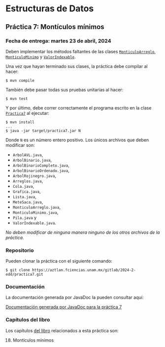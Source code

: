 Estructuras de Datos
====================

Práctica 7: Montículos mínimos
------------------------------

### Fecha de entrega: martes 23 de abril, 2024

Deben implementar los métodos faltantes de las clases
[`MonticuloArreglo`](https://aztlan.fciencias.unam.mx/gitlab/2024-2-edd/practica7/-/blob/main/src/main/java/mx/unam/ciencias/edd/MonticuloArreglo.java),
[`MonticuloMinimo`](https://aztlan.fciencias.unam.mx/gitlab/2024-2-edd/practica7/-/blob/main/src/main/java/mx/unam/ciencias/edd/MonticuloMinimo.java) y
[`ValorIndexable`](https://aztlan.fciencias.unam.mx/gitlab/2024-2-edd/practica7/-/blob/main/src/main/java/mx/unam/ciencias/edd/ValorIndexable.java).

Una vez que hayan terminado sus clases, la práctica debe compilar al hacer:

```
$ mvn compile
```

También debe pasar todas sus pruebas unitarias al hacer:

```
$ mvn test
```

Y por último, debe correr correctamente el programa escrito en la clase
[`Practica7`](https://aztlan.fciencias.unam.mx/gitlab/2024-2-edd/practica7/-/blob/main/src/main/java/mx/unam/ciencias/edd/Practica7.java)
al ejecutar:

```
$ mvn install
...
$ java -jar target/practica7.jar N
```

Donde `N` es un número entero positivo. Los únicos archivos que deben modificar son:

* `ArbolAVL.java`,
* `ArbolBinario.java`,
* `ArbolBinarioCompleto.java`,
* `ArbolBinarioOrdenado.java`,
* `ArbolRojinegro.java`,
* `Arreglos.java`,
* `Cola.java`,
* `Grafica.java`,
* `Lista.java`,
* `MeteSaca.java`,
* `MonticuloArreglo.java`,
* `MonticuloMinimo.java`,
* `Pila.java` y
* `ValorIndexable.java`.

*No deben modificar de ninguna manera ninguno de los otros archivos de la
práctica*.

### Repositorio

Pueden clonar la práctica con el siguiente comando:

```
$ git clone https://aztlan.fciencias.unam.mx/gitlab/2024-2-edd/practica7.git
```

### Documentación

La documentación generada por JavaDoc la pueden consultar aquí:

[Documentación generada por JavaDoc para la práctica
7](https://aztlan.fciencias.unam.mx/~canek/2024-2-edd/practica7/apidocs/index.html)

### Capítulos del libro

Los capítulos [del
libro](https://tienda.fciencias.unam.mx/es/inicio/437-estructuras-de-datos-con-java-moderno-9786073009157.html)
relacionados a esta práctica son:

18. Montículos mínimos
